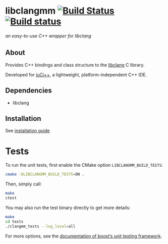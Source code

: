 # libclangmm [![Build Status](https://travis-ci.org/cppit/libclangmm.svg?branch=master)](https://travis-ci.org/cppit/libclangmm) [![Build status](https://ci.appveyor.com/api/projects/status/bqcva8fovxu31yp3/branch/master?svg=true)](https://ci.appveyor.com/project/zalox/libclangmm/branch/master)

###### an easy-to-use C++ wrapper for libclang

## About ##
Provides C++ bindings and class structure to the [libclang](http://www.llvm.org) C library.

Developed for [juCi++](https://github.com/cppit/jucipp), a lightweight, platform-independent C++ IDE.

## Dependencies ##
* libclang

## Installation ##
See [installation guide](https://github.com/cppit/libclangmm/blob/master/docs/install.md)

# Tests #
To run the unit tests, first enable the CMake option `LIBCLANGMM_BUILD_TESTS`:
```sh
cmake -DLIBCLANGMM_BUILD_TESTS=ON .
```
Then, simply call:
```sh
make
ctest
```
You may also run the test binary directly to get more details:
```sh
make
cd tests
./clangmm_tests --log_level=all
```
For more options, see the [documentation of boost’s unit testing framework](http://www.boost.org/doc/libs/1_58_0/libs/test/doc/html/utf/user-guide/runtime-config/reference.html).
